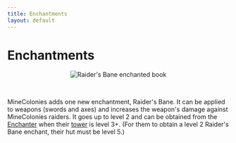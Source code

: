```yaml
---
title: Enchantments
layout: default
---
```

# Enchantments

<div class="infobox box text-center">
    <p style="text-align:center;"><img src="../../assets/images/icons/minecraft/book_enchanted.png" alt="Raider's Bane enchanted book"></p>
</div>
<br>

MineColonies adds one new enchantment, Raider's Bane. It can be applied to weapons (swords and axes) and increases the weapon's damage against MineColonies raiders. It goes up to level 2 and can be obtained from the [Enchanter](../../source/workers/enchanter) when their [tower](../../source/buildings/enchantertower) is level 3+. (For them to obtain a level 2 Raider's Bane enchant, their hut must be level 5.)
